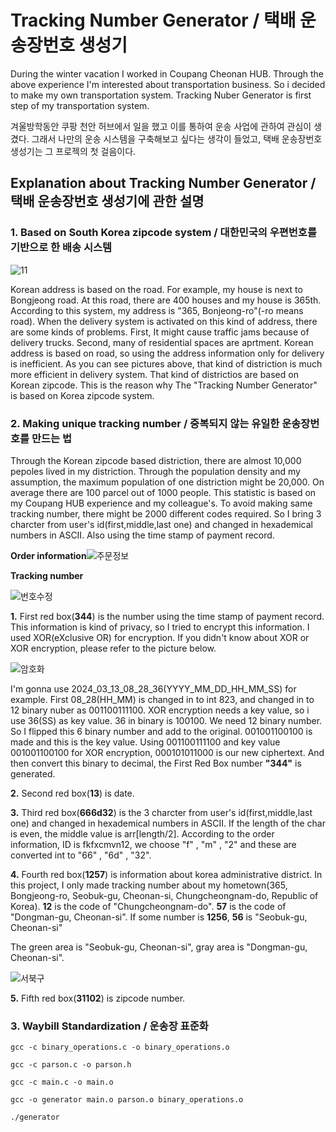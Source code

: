 # Tracking Number Generator / 택배 운송장번호 생성기


During the winter vacation I worked in Coupang Cheonan HUB. Through the above experience I'm interested about transportation business. So i decided to make my own transportation system. Tracking Nuber Generator is first step of my transportation system.

겨울방학동안 쿠팡 천안 허브에서 일을 했고 이를 통하여 운송 사업에 관하여 관심이 생겼다. 그래서 나만의 운송 시스템을 구축해보고 싶다는 생각이 들었고, 택배 운송장번호 생성기는 그 프로젝의 첫 걸음이다.

## Explanation about Tracking Number Generator / 택배 운송장번호 생성기에 관한 설명

### 1. Based on South Korea zipcode system / 대한민국의 우편번호를 기반으로 한 배송 시스템




![11](https://github.com/Dongwon-tuna/Tracking-number-generator/assets/61178312/fcbf697b-8e42-4629-9bca-58eed7752c47)


Korean address is based on the road. For example, my house is next to Bongjeong road. At this road, there are 400 houses and my house is 365th. According to this system, my address is "365, Bonjeong-ro"(-ro means road). When the delivery system is activated on this kind of address, there are some kinds of problems. First, It might cause traffic jams because of delivery trucks. Second, many of residential spaces are aprtment. Korean address is based on road, so using the address information only for delivery is inefficient. As you can see pictures above, that kind of distriction is much more efficient in delivery system. That kind of districtios are based on Korean zipcode. This is the reason why The "Tracking Number Generator" is based on Korea zipcode system.


### 2. Making unique tracking number / 중복되지 않는 유일한 운송장번호를 만드는 법 
Through the Korean zipcode based distriction, there are almost 10,000 pepoles lived in my distriction. Through the population density and my assumption, the maximum population of one distriction might be 20,000. On average there are 100 parcel out of 1000 people. This statistic is based on my Coupang HUB experience and my colleague's. To avoid making same tracking number, there might be 2000 different codes required. So I bring 3 charcter from user's id(first,middle,last one) and changed in hexademical numbers in ASCII. Also using the time stamp of payment record.

**Order information**![주문정보](https://github.com/Dongwon-tuna/Tracking-number-generator/assets/61178312/aa7ed693-42aa-480c-b822-62b689420468)

**Tracking number**

![번호수정](https://github.com/Dongwon-tuna/Tracking-number-generator/assets/61178312/e9b7901d-9aa7-4bd4-9503-459d0b03e6e9)

**1.** First red box(**344**) is the number using the time stamp of payment record. This information is kind of privacy, so I tried to encrypt this information. I used XOR(eXclusive OR) for encryption. If you didn't know about XOR or XOR encryption, please refer to the picture below.

![암호화](https://github.com/Dongwon-tuna/Tracking-number-generator/assets/61178312/65275d37-936d-4611-a7bd-741bc5b2a7c3)

I'm gonna use 2024_03_13_08_28_36(YYYY_MM_DD_HH_MM_SS) for example. First 08_28(HH_MM) is changed in to int 823, and changed in to 12 binary nuber as 001100111100. XOR encryption needs a key value, so i use 36(SS) as key value. 36 in binary is 100100. We need 12 binary number. So I flipped this 6 binary number and add to the original. 001001100100 is made and this is the key value. Using 001100111100 and key value 001001100100 for XOR encryption, 000101011000 is our new ciphertext. And then convert this binary to decimal, the First Red Box number **"344"** is generated.

**2.** Second red box(**13**) is date.

**3.** Third red box(**666d32**) is the 3 charcter from user's id(first,middle,last one) and changed in hexademical numbers in ASCII. If the length of the char is even, the middle value is 
arr[length/2]. According to the order information, ID is fkfxcmvn12, we choose "f" , "m" , "2" and these are converted int to "66" , "6d" , "32". 

**4.** Fourth red box(**1257**) is information about korea administrative district. In this project, I only made tracking number about my hometown(365, Bongjeong-ro, Seobuk-gu, Cheonan-si, Chungcheongnam-do, Republic of Korea). **12** is the code of "Chungcheongnam-do". **57** is the code of "Dongman-gu, Cheonan-si". If some number is **1256**, **56** is "Seobuk-gu, Cheonan-si"

The green area is "Seobuk-gu, Cheonan-si", gray area is "Dongman-gu, Cheonan-si". 

![서북구](https://github.com/Dongwon-tuna/Tracking-number-generator/assets/61178312/ae6d42ca-9d1f-4ae2-9ac3-f3436b42efda)

**5.** Fifth red box(**31102**) is zipcode number.


### 3. Waybill Standardization / 운송장 표준화


```
gcc -c binary_operations.c -o binary_operations.o
```
```
gcc -c parson.c -o parson.h
```
```
gcc -c main.c -o main.o
```
```
gcc -o generator main.o parson.o binary_operations.o
```

```
./generator
```